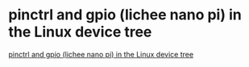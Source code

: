 # pinctrl and gpio (lichee nano pi) in the Linux device tree
[pinctrl and gpio (lichee nano pi) in the Linux device tree](https://aiwithcloud.com/2022/09/19/pinctrl_and_gpio_lichee_nano_pi_in_the_linux_device_tree/)